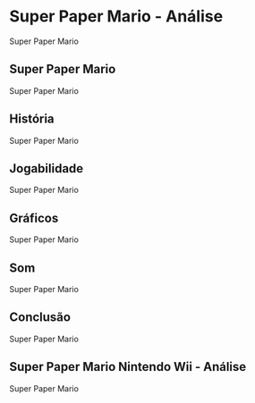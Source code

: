---
---

# Super Paper Mario - Análise

Super Paper Mario

## Super Paper Mario

Super Paper Mario

## História

Super Paper Mario

## Jogabilidade

Super Paper Mario

## Gráficos

Super Paper Mario

## Som

Super Paper Mario

## Conclusão

Super Paper Mario

## Super Paper Mario Nintendo Wii - Análise

Super Paper Mario
